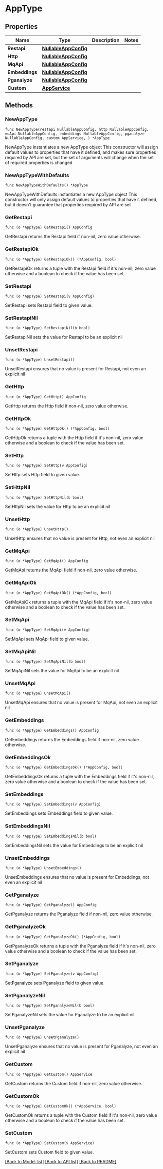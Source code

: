 # AppType

## Properties

Name | Type | Description | Notes
------------ | ------------- | ------------- | -------------
**Restapi** | [**NullableAppConfig**](AppConfig.md) |  | 
**Http** | [**NullableAppConfig**](AppConfig.md) |  | 
**MqApi** | [**NullableAppConfig**](AppConfig.md) |  | 
**Embeddings** | [**NullableAppConfig**](AppConfig.md) |  | 
**Pganalyze** | [**NullableAppConfig**](AppConfig.md) |  | 
**Custom** | [**AppService**](AppService.md) |  | 

## Methods

### NewAppType

`func NewAppType(restapi NullableAppConfig, http NullableAppConfig, mqApi NullableAppConfig, embeddings NullableAppConfig, pganalyze NullableAppConfig, custom AppService, ) *AppType`

NewAppType instantiates a new AppType object
This constructor will assign default values to properties that have it defined,
and makes sure properties required by API are set, but the set of arguments
will change when the set of required properties is changed

### NewAppTypeWithDefaults

`func NewAppTypeWithDefaults() *AppType`

NewAppTypeWithDefaults instantiates a new AppType object
This constructor will only assign default values to properties that have it defined,
but it doesn't guarantee that properties required by API are set

### GetRestapi

`func (o *AppType) GetRestapi() AppConfig`

GetRestapi returns the Restapi field if non-nil, zero value otherwise.

### GetRestapiOk

`func (o *AppType) GetRestapiOk() (*AppConfig, bool)`

GetRestapiOk returns a tuple with the Restapi field if it's non-nil, zero value otherwise
and a boolean to check if the value has been set.

### SetRestapi

`func (o *AppType) SetRestapi(v AppConfig)`

SetRestapi sets Restapi field to given value.


### SetRestapiNil

`func (o *AppType) SetRestapiNil(b bool)`

 SetRestapiNil sets the value for Restapi to be an explicit nil

### UnsetRestapi
`func (o *AppType) UnsetRestapi()`

UnsetRestapi ensures that no value is present for Restapi, not even an explicit nil
### GetHttp

`func (o *AppType) GetHttp() AppConfig`

GetHttp returns the Http field if non-nil, zero value otherwise.

### GetHttpOk

`func (o *AppType) GetHttpOk() (*AppConfig, bool)`

GetHttpOk returns a tuple with the Http field if it's non-nil, zero value otherwise
and a boolean to check if the value has been set.

### SetHttp

`func (o *AppType) SetHttp(v AppConfig)`

SetHttp sets Http field to given value.


### SetHttpNil

`func (o *AppType) SetHttpNil(b bool)`

 SetHttpNil sets the value for Http to be an explicit nil

### UnsetHttp
`func (o *AppType) UnsetHttp()`

UnsetHttp ensures that no value is present for Http, not even an explicit nil
### GetMqApi

`func (o *AppType) GetMqApi() AppConfig`

GetMqApi returns the MqApi field if non-nil, zero value otherwise.

### GetMqApiOk

`func (o *AppType) GetMqApiOk() (*AppConfig, bool)`

GetMqApiOk returns a tuple with the MqApi field if it's non-nil, zero value otherwise
and a boolean to check if the value has been set.

### SetMqApi

`func (o *AppType) SetMqApi(v AppConfig)`

SetMqApi sets MqApi field to given value.


### SetMqApiNil

`func (o *AppType) SetMqApiNil(b bool)`

 SetMqApiNil sets the value for MqApi to be an explicit nil

### UnsetMqApi
`func (o *AppType) UnsetMqApi()`

UnsetMqApi ensures that no value is present for MqApi, not even an explicit nil
### GetEmbeddings

`func (o *AppType) GetEmbeddings() AppConfig`

GetEmbeddings returns the Embeddings field if non-nil, zero value otherwise.

### GetEmbeddingsOk

`func (o *AppType) GetEmbeddingsOk() (*AppConfig, bool)`

GetEmbeddingsOk returns a tuple with the Embeddings field if it's non-nil, zero value otherwise
and a boolean to check if the value has been set.

### SetEmbeddings

`func (o *AppType) SetEmbeddings(v AppConfig)`

SetEmbeddings sets Embeddings field to given value.


### SetEmbeddingsNil

`func (o *AppType) SetEmbeddingsNil(b bool)`

 SetEmbeddingsNil sets the value for Embeddings to be an explicit nil

### UnsetEmbeddings
`func (o *AppType) UnsetEmbeddings()`

UnsetEmbeddings ensures that no value is present for Embeddings, not even an explicit nil
### GetPganalyze

`func (o *AppType) GetPganalyze() AppConfig`

GetPganalyze returns the Pganalyze field if non-nil, zero value otherwise.

### GetPganalyzeOk

`func (o *AppType) GetPganalyzeOk() (*AppConfig, bool)`

GetPganalyzeOk returns a tuple with the Pganalyze field if it's non-nil, zero value otherwise
and a boolean to check if the value has been set.

### SetPganalyze

`func (o *AppType) SetPganalyze(v AppConfig)`

SetPganalyze sets Pganalyze field to given value.


### SetPganalyzeNil

`func (o *AppType) SetPganalyzeNil(b bool)`

 SetPganalyzeNil sets the value for Pganalyze to be an explicit nil

### UnsetPganalyze
`func (o *AppType) UnsetPganalyze()`

UnsetPganalyze ensures that no value is present for Pganalyze, not even an explicit nil
### GetCustom

`func (o *AppType) GetCustom() AppService`

GetCustom returns the Custom field if non-nil, zero value otherwise.

### GetCustomOk

`func (o *AppType) GetCustomOk() (*AppService, bool)`

GetCustomOk returns a tuple with the Custom field if it's non-nil, zero value otherwise
and a boolean to check if the value has been set.

### SetCustom

`func (o *AppType) SetCustom(v AppService)`

SetCustom sets Custom field to given value.



[[Back to Model list]](../README.md#documentation-for-models) [[Back to API list]](../README.md#documentation-for-api-endpoints) [[Back to README]](../README.md)


